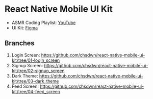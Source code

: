 # React Native Mobile UI Kit

- ASMR Coding Playlist: [YouTube](https://www.youtube.com/playlist?list=PL9qpDBrpv7Mo-I31P2tWerVOy8Wfw61_3
)
- UI Kit: [Figma](https://www.figma.com/file/yM6bakuSmEsIFcaYKKBLMg/Mobile-UI-kit-(Community))

## Branches

1. Login Screen: https://github.com/chsdwn/react-native-mobile-ui-kit/tree/01-login_screen
1. Signup Screen: https://github.com/chsdwn/react-native-mobile-ui-kit/tree/02-signup_screen
1. Dark Theme: https://github.com/chsdwn/react-native-mobile-ui-kit/tree/03-dark_theme
1. Feed Screen: https://github.com/chsdwn/react-native-mobile-ui-kit/tree/04-feed_screen